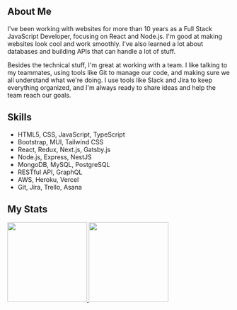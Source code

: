 ## About Me

I've been working with websites for more than 10 years as a Full Stack JavaScript Developer, focusing on React and Node.js. I'm good at making websites look cool and work smoothly. I've also learned a lot about databases and building APIs that can handle a lot of stuff.

Besides the technical stuff, I'm great at working with a team. I like talking to my teammates, using tools like Git to manage our code, and making sure we all understand what we're doing. I use tools like Slack and Jira to keep everything organized, and I'm always ready to share ideas and help the team reach our goals.

## Skills

- HTML5, CSS, JavaScript, TypeScript
- Bootstrap, MUI, Tailwind CSS
- React, Redux, Next.js, Gatsby.js
- Node.js, Express, NestJS
- MongoDB, MySQL, PostgreSQL
- RESTful API, GraphQL
- AWS, Heroku, Vercel
- Git, Jira, Trello, Asana

## My Stats

<p>
<a href="https://github.com/addisonwhitney18">
  <img height="180em" src="https://github-readme-stats-eight-theta.vercel.app/api?username=smiledev1230&show_icons=true&theme=algolia&include_all_commits=true&count_private=true"/>
  <img height="180em" src="https://github-readme-stats-eight-theta.vercel.app/api/top-langs/?username=addisonwhitney18&layout=compact&langs_count=8&theme=algolia"/>
</a>
</p>
